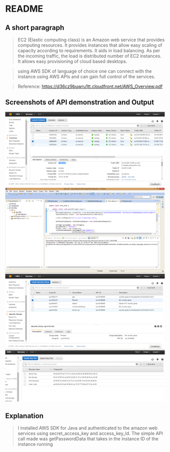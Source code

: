 README
======

A short paragraph
-----------------
> EC2 (Elastic computing class) is an Amazon web 
service that provides computing resources. It 
provides instances that allow easy scaling of 
capacity according to requirements. It aids in
load balancing. As per the incoming traffic, 
the load is distributed number of EC2 instances. 
It allows easy provisioning of cloud based desktops.

> using AWS SDK of language of choice one can connect with the instance using AWS APIs
and can gain full control of the services.

> Reference: https://d36cz9buwru1tt.cloudfront.net/AWS_Overview.pdf

Screenshots of API demonstration and Output
-------------------------------------------
![Alt text][id1]
![Alt text][id2]
![Alt text][id3]
![Alt text][id4]


[id1]: ./instanceSnapshotAWS.png "running instance used for API call"
[id2]: ./output_snapshot.png "Output showing authentication and API call"
[id3]: ./securityGroup.png "security group used in program"
[id4]: ./keypairs_snapshot.png "key pairs used in program"

Explanation
-----------
> I installed AWS SDK for Java and authenticated 
to the amazon web services using secret_access_key 
and access_key_Id. The simple API call made was getPasswordData
that takes in the instance ID of the instance running
